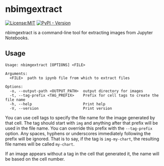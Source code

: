 # nbimgextract

[![License:MIT](https://img.shields.io/badge/License-MIT-yellow.svg)](https://opensource.org/licenses/MIT)
[![PyPI - Version](https://img.shields.io/pypi/v/nbimgextract)](https://pypi.org/project/nbimgextract/)

nbimgextract is a command-line tool for extracting images from Jupyter Notebooks.

## Usage

```text
Usage: nbimgextract [OPTIONS] <FILE>

Arguments:
  <FILE>  path to ipynb file from which to extract files

Options:
  -o, --output-path <OUTPUT_PATH>  output directory for images
  -t, --tag-prefix <TAG_PREFIX>    Prefix for cell tags to create the file name
  -h, --help                       Print help
  -V, --version                    Print version
```

You can use cell tags to specify the file name for the image generated by that cell.
The tag should start with `img` and anything after that prefix will be used in the file name.
You can override this prefix with the `--tag-prefix` option.
Any spaces, hyphens or underscores immediately following the prefix will be ignored.
That is to say, if the tag is `img-my-chart`, the resulting file names will be called `my-chart`.

If an image appears without a tag in the cell that generated it, the name will be based on the cell number.
